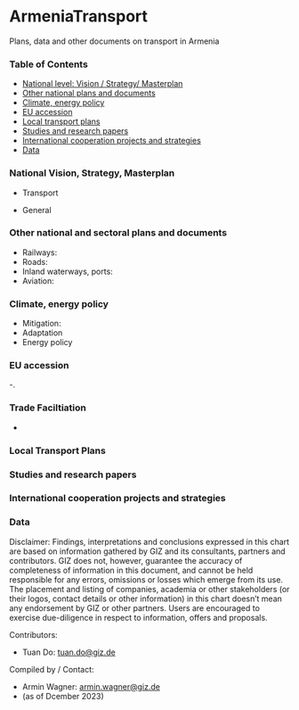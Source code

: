 # ArmeniaTransport
Plans, data and other documents on transport in Armenia

### Table of Contents

- [National level: Vision / Strategy/ Masterplan](#National-Vision-Strategy-Masterplan)
- [Other national plans and documents](#Other-national-plans-and-documents)
- [Climate, energy policy](#Climate-energy-policy)
- [EU accession](#EU-accession)
- [Local transport plans](#Local-Transport-Plans)
- [Studies and research papers](#Studies-and-research-papers)
- [International cooperation projects and strategies](#International-cooperation-projects)
- [Data](#data)

  
### National Vision, Strategy, Masterplan <a name="National-Vision-Strategy-Masterplan"></a>

- Transport
 
- General


### Other national and sectoral plans and documents <a name="Other-national-plans-and-documents"></a>

- Railways:
- Roads:
- Inland waterways, ports:
- Aviation:

### Climate, energy policy <a name="Climate-energy-policy"></a>
- Mitigation:
- Adaptation
- Energy policy
  

### EU accession <a name="EU-accession"></a>

-.

### Trade Faciltiation

- 

### Local Transport Plans <a name="Local-Transport-Plans"></a>



### Studies and research papers <a name="Studies-and-research-papers"></a>



### International cooperation projects and strategies <a name="International-cooperation-projects"></a>



### Data <a name="Data"></a>




Disclaimer: Findings, interpretations and conclusions expressed in this chart are based on information gathered by GIZ and its consultants, partners and contributors. GIZ does not, however, guarantee the accuracy of completeness of information in this document, and cannot be held responsible for any errors, omissions or losses which emerge from its use. The placement and listing of companies, academia or other stakeholders (or their logos, contact details or other information) in this chart doesn’t mean any endorsement by GIZ or other partners. Users are encouraged to exercise due-diligence in respect to information, offers and proposals.


Contributors:
- Tuan Do: tuan.do@giz.de


Compiled by / Contact:
- Armin Wagner: armin.wagner@giz.de
- (as of Dcember 2023)
